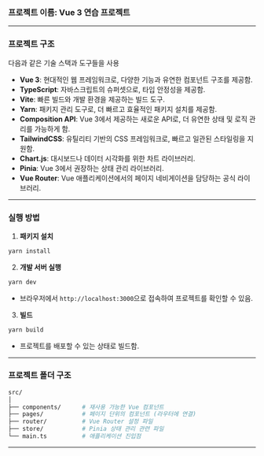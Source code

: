 ### 프로젝트 이름: Vue 3 연습 프로젝트

---

### **프로젝트 구조**

다음과 같은 기술 스택과 도구들을 사용

- **Vue 3**: 현대적인 웹 프레임워크로, 다양한 기능과 유연한 컴포넌트 구조를 제공함.
- **TypeScript**: 자바스크립트의 슈퍼셋으로, 타입 안정성을 제공함.
- **Vite**: 빠른 빌드와 개발 환경을 제공하는 빌드 도구.
- **Yarn**: 패키지 관리 도구로, 더 빠르고 효율적인 패키지 설치를 제공함.
- **Composition API**: Vue 3에서 제공하는 새로운 API로, 더 유연한 상태 및 로직 관리를 가능하게 함.
- **TailwindCSS**: 유틸리티 기반의 CSS 프레임워크로, 빠르고 일관된 스타일링을 지원함.
- **Chart.js**: 대시보드나 데이터 시각화를 위한 차트 라이브러리.
- **Pinia**: Vue 3에서 권장하는 상태 관리 라이브러리.
- **Vue Router**: Vue 애플리케이션에서의 페이지 네비게이션을 담당하는 공식 라이브러리.

---

### **실행 방법**


1. **패키지 설치**
```bash
yarn install
```

2. **개발 서버 실행**
```bash
yarn dev
```
- 브라우저에서 `http://localhost:3000`으로 접속하여 프로젝트를 확인할 수 있음.

3. **빌드**
```bash
yarn build
```
- 프로젝트를 배포할 수 있는 상태로 빌드함.

---

### **프로젝트 폴더 구조**

```bash
src/
│
├── components/      # 재사용 가능한 Vue 컴포넌트
├── pages/           # 페이지 단위의 컴포넌트 (라우터에 연결)
├── router/          # Vue Router 설정 파일
├── store/           # Pinia 상태 관리 관련 파일
└── main.ts          # 애플리케이션 진입점
```

---